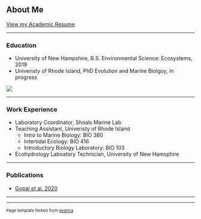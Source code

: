 ## About Me
[View my Academic Resume](https://taylor-lindsay.github.io/pdf/CV_11/16/20.pdf)

---
### Education
* University of New Hampshire, B.S. Environmental Science: Ecosystems, 2019 
* Univeristy of Rhode Island, PhD Evolution and Marine Biolgoy, in progress

<img src="images/dummy_thumbnail.jpg?raw=true"/>


---
### Work Experience
* Laboratory Coordinator, Shoals Marine Lab 
* Teaching Assistant, Univeristy of Rhode Island 
    - Intro to Marine Biology: BIO 360
    - Intertidal Ecology: BIO 416
    - Introductory Biology Laboratory: BIO 103
* Ecohydrology Laboatory Technician, University of New Hamsphire
---
### Publications

- [Gopal et al. 2020](https://taylor-lindsay.github.io/pdf/Gopal_2020.pdf)

---




---
<p style="font-size:11px">Page template forked from <a href="https://github.com/evanca/quick-portfolio">evanca</a></p>
<!-- Remove above link if you don't want to attibute -->
